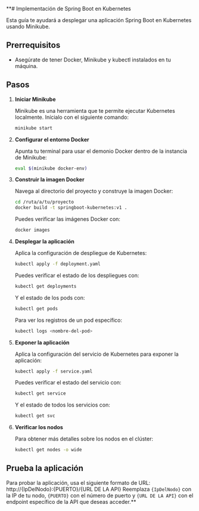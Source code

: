 **# Implementación de Spring Boot en Kubernetes

Esta guía te ayudará a desplegar una aplicación Spring Boot en Kubernetes usando Minikube.

## Prerrequisitos

- Asegúrate de tener Docker, Minikube y kubectl instalados en tu máquina.

## Pasos

1. **Iniciar Minikube**

    Minikube es una herramienta que te permite ejecutar Kubernetes localmente. Inícialo con el siguiente comando:

    ```bash
    minikube start
    ```

2. **Configurar el entorno Docker**

    Apunta tu terminal para usar el demonio Docker dentro de la instancia de Minikube:

    ```bash
    eval $(minikube docker-env)
    ```

3. **Construir la imagen Docker**

    Navega al directorio del proyecto y construye la imagen Docker:

    ```bash
    cd /ruta/a/tu/proyecto
    docker build -t springboot-kubernetes:v1 .
    ```

    Puedes verificar las imágenes Docker con:

    ```bash
    docker images
    ```

4. **Desplegar la aplicación**

    Aplica la configuración de despliegue de Kubernetes:

    ```bash
    kubectl apply -f deployment.yaml
    ```

    Puedes verificar el estado de los despliegues con:

    ```bash
    kubectl get deployments
    ```

    Y el estado de los pods con:

    ```bash
    kubectl get pods
    ```

    Para ver los registros de un pod específico:

    ```bash
    kubectl logs <nombre-del-pod>
    ```

5. **Exponer la aplicación**

    Aplica la configuración del servicio de Kubernetes para exponer la aplicación:

    ```bash
    kubectl apply -f service.yaml
    ```

    Puedes verificar el estado del servicio con:

    ```bash
    kubectl get service
    ```

    Y el estado de todos los servicios con:

    ```bash
    kubectl get svc
    ```

6. **Verificar los nodos**

    Para obtener más detalles sobre los nodos en el clúster:

    ```bash
    kubectl get nodes -o wide
    ```

## Prueba la aplicación

Para probar la aplicación, usa el siguiente formato de URL:
http://{IpDelNodo}:{PUERTO}/{URL DE LA API}
Reemplaza `{IpDelNodo}` con la IP de tu nodo, `{PUERTO}` con el número de puerto y `{URL DE LA API}` con el endpoint específico de la API que deseas acceder.**